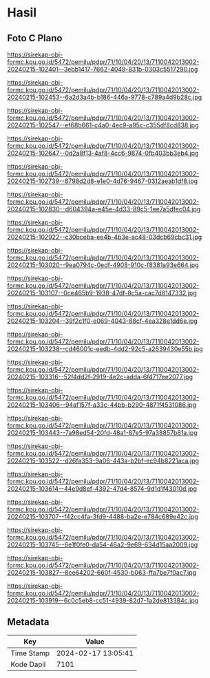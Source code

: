 # Hasil

## Foto C Plano

https://sirekap-obj-formc.kpu.go.id/5472/pemilu/pdpr/71/10/04/20/13/7110042013002-20240215-102401--3ebb1417-7662-4049-831b-0303c5517290.jpg

https://sirekap-obj-formc.kpu.go.id/5472/pemilu/pdpr/71/10/04/20/13/7110042013002-20240215-102453--6a2d3a4b-b186-446a-9778-c789a4d9b28c.jpg

https://sirekap-obj-formc.kpu.go.id/5472/pemilu/pdpr/71/10/04/20/13/7110042013002-20240215-102547--ef68b661-c4a0-4ec9-a95c-c355df8cd838.jpg

https://sirekap-obj-formc.kpu.go.id/5472/pemilu/pdpr/71/10/04/20/13/7110042013002-20240215-102647--0d2a8f13-4af8-4cc6-9874-0fb403bb3eb4.jpg

https://sirekap-obj-formc.kpu.go.id/5472/pemilu/pdpr/71/10/04/20/13/7110042013002-20240215-102739--8798d2d8-e1e0-4d76-9467-0312aeab1df8.jpg

https://sirekap-obj-formc.kpu.go.id/5472/pemilu/pdpr/71/10/04/20/13/7110042013002-20240215-102830--d604394a-e45e-4d33-89c5-1ee7a5dfec04.jpg

https://sirekap-obj-formc.kpu.go.id/5472/pemilu/pdpr/71/10/04/20/13/7110042013002-20240215-102922--c30bceba-ee4b-4b3e-ac48-03dcb69cbc31.jpg

https://sirekap-obj-formc.kpu.go.id/5472/pemilu/pdpr/71/10/04/20/13/7110042013002-20240215-103020--9ea0794c-0edf-4908-910c-f8381a93e664.jpg

https://sirekap-obj-formc.kpu.go.id/5472/pemilu/pdpr/71/10/04/20/13/7110042013002-20240215-103107--0ce465b9-1938-47df-8c5a-cac7d8147332.jpg

https://sirekap-obj-formc.kpu.go.id/5472/pemilu/pdpr/71/10/04/20/13/7110042013002-20240215-103204--39f2c1f0-e069-4043-88cf-4ea328e1dd6e.jpg

https://sirekap-obj-formc.kpu.go.id/5472/pemilu/pdpr/71/10/04/20/13/7110042013002-20240215-103238--cd46001c-eedb-4dd2-92c5-a2639430e55b.jpg

https://sirekap-obj-formc.kpu.go.id/5472/pemilu/pdpr/71/10/04/20/13/7110042013002-20240215-103316--52f4dd2f-2919-4e2c-adda-6f4717ee2077.jpg

https://sirekap-obj-formc.kpu.go.id/5472/pemilu/pdpr/71/10/04/20/13/7110042013002-20240215-103406--94af157f-a33c-44bb-b290-4871f4531086.jpg

https://sirekap-obj-formc.kpu.go.id/5472/pemilu/pdpr/71/10/04/20/13/7110042013002-20240215-103443--7a98ed54-20fd-48a1-87e5-97a38857b81a.jpg

https://sirekap-obj-formc.kpu.go.id/5472/pemilu/pdpr/71/10/04/20/13/7110042013002-20240215-103522--d26fa353-9a06-443a-b2bf-ec94b8221aca.jpg

https://sirekap-obj-formc.kpu.go.id/5472/pemilu/pdpr/71/10/04/20/13/7110042013002-20240215-103614--44e9d8ef-4392-47d4-8574-9d1d1f43010d.jpg

https://sirekap-obj-formc.kpu.go.id/5472/pemilu/pdpr/71/10/04/20/13/7110042013002-20240215-103707--f42cc4fa-3fd9-4488-ba2e-e784c689e42c.jpg

https://sirekap-obj-formc.kpu.go.id/5472/pemilu/pdpr/71/10/04/20/13/7110042013002-20240215-103745--6e1f0fe0-da54-46a2-9e69-634d15aa2009.jpg

https://sirekap-obj-formc.kpu.go.id/5472/pemilu/pdpr/71/10/04/20/13/7110042013002-20240215-103827--8ce64202-660f-4530-b063-ffa7be7f0ac7.jpg

https://sirekap-obj-formc.kpu.go.id/5472/pemilu/pdpr/71/10/04/20/13/7110042013002-20240215-103919--6c0c5eb8-cc51-4939-82d7-1a2de813384c.jpg


## Metadata

| Key        | Value               |
| ---------- | ------------------- |
| Time Stamp | 2024-02-17 13:05:41 |
| Kode Dapil | 7101                |




